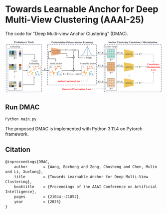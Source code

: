 # Towards Learnable Anchor for Deep Multi-View Clustering  (AAAI-25)

The code for "Deep Multi-view Anchor Clustering" (DMAC).

![pipeline](PipeLine.png)



## Run DMAC

```python
Python main.py
```

The proposed DMAC is implemented with Python 3.11.4 on Pytorch framework.

## Citation

```
@inproceedings{DMAC,
	author       = {Wang, Bocheng and Zeng, Chusheng and Chen, Mulin and Li, Xuelong},
	title        = {Towards Learnable Anchor for Deep Multi-View Clustering},
	booktitle    = {Proceedings of the AAAI Conference on Artificial Intelligence},
	pages        = {21044--21052},
	year         = {2025}
}
```

